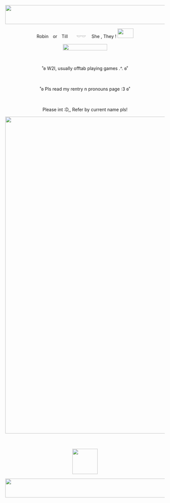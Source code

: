 
<p align="center">
<img width="1200" height="60" src="https://64.media.tumblr.com/d81ab5dd0c443819d82ff37d8f5c50e5/6858cce81a99a1b7-bf/s1280x1920/90edf4045684eb40b12d36fc115de84719be1261.gif">
</p>


<p align="center">
Robin　or　Till　　𓎟𓎟 　She , They ! <img width="50" height="30" src="https://i.imgur.com/i2nmTKz.gif">
</p>

<p align="center">
<img width="140" height="20" src="https://cinni.net/images/web/blinkies/dolphins2.gif">
</p>　　

<p align="center">
˚ʚ W2I, usually offtab playing games .^.  ɞ˚
</p>　

<p align="center">
˚ʚ Pls read my rentry n pronouns page :3  ɞ˚
</p>　

<p align="center">
Please int :D,, Refer by current name pls!
</p>

<p align="center">
 <img width="600" height="1000" src="https://i.pinimg.com/736x/f9/11/2d/f9112d9638bfb4ba92cece06cb0fb64c.jpg">
</p>　

<p align="center">
<img width="80" height="80" src="https://i.ibb.co/pWRrqfm/IMG-7963.gif">
</p>

<p align="center">
<img width="1200" height="60" src="https://64.media.tumblr.com/d81ab5dd0c443819d82ff37d8f5c50e5/6858cce81a99a1b7-bf/s1280x1920/90edf4045684eb40b12d36fc115de84719be1261.gifv">
</p>
